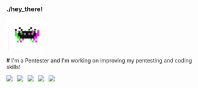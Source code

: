 ### ./hey_there!

<img src="gifgh.gif" width="100">

**#** I'm a Pentester and I'm working on improving my pentesting and coding skills!

<a href="https://rbsec.gitbook.io/" target="_blank"><img src="https://img.shields.io/badge/GitBook-7B36ED?style=for-the-badge&logo=gitbook&logoColor=white"></img></a> &nbsp; <a href="https://www.linkedin.com/in/rafaelbaldasso/" target="_blank"><img src="https://img.shields.io/badge/LinkedIn-0077B5?style=for-the-badge&logo=linkedin&logoColor=white"></img></a> &nbsp; <a href="https://twitter.com/DuskNebulae" target="_blank"><img src="https://img.shields.io/badge/Twitter-1DA1F2?style=for-the-badge&logo=twitter&logoColor=white"></img></a> &nbsp; <a href="https://app.hackthebox.eu/profile/430331" target="_blank"><img src="https://img.shields.io/badge/Hack_The_Box-9FEF00?style=for-the-badge&logo=hack-the-box&logoColor=white"></img></a> &nbsp; <a href="https://tryhackme.com/p/DuskNebulae" target="_blank"><img src="https://img.shields.io/badge/TryHackMe-212C42?style=for-the-badge&logo=tryhackme&logoColor=white"></img></a>

